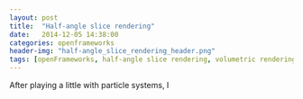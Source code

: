```yaml
---
layout: post
title:  "Half-angle slice rendering"
date:   2014-12-05 14:38:00
categories: openframeworks
header-img: "half-angle_slice_rendering_header.png"
tags: [openFrameworks, half-angle slice rendering, volumetric rendering]
---
```


After playing a little with particle systems, I